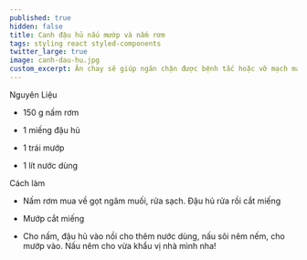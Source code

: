 ```yaml
---
published: true
hidden: false
title: Canh đậu hủ nấu mướp và nấm rơm
tags: styling react styled-components
twitter_large: true
image: canh-dau-hu.jpg
custom_excerpt: Ăn chay sẽ giúp ngăn chặn được bệnh tắc hoặc vỡ mạch máu ở người tăng huyết áp, hạn chế tai biến nhồi máu cơ tim.
---
```


Nguyên Liệu

+ 150 g nấm rơm

+ 1 miếng đậu hủ

+ 1 trái mướp

+ 1 lít nước dùng

Cách làm

+ Nấm rơm mua về gọt ngâm muối, rửa sạch. Đậu hủ rửa rồi cắt miếng

+ Mướp cắt miếng

+ Cho nấm, đậu hủ vào nồi cho thêm nước dùng, nấu sôi nêm nếm, cho mướp vào. Nấu nêm cho vừa khẩu vị nhà mình nha!